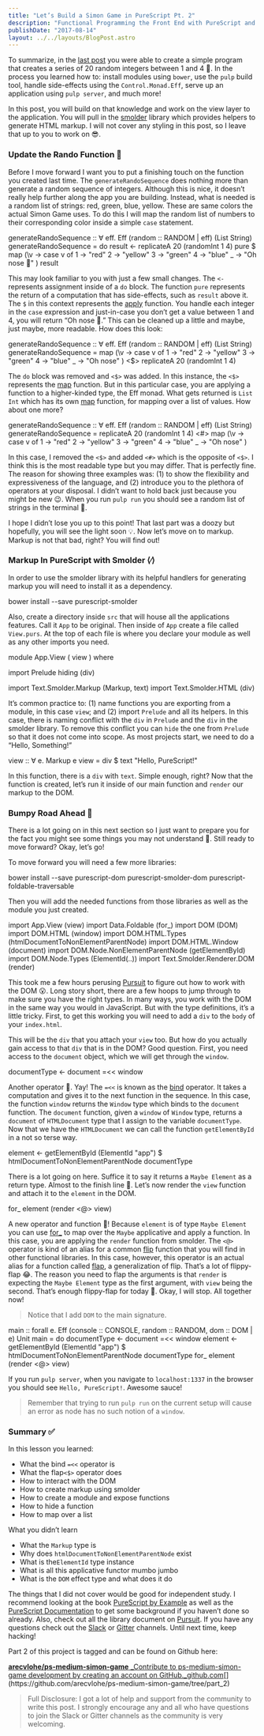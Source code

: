 ```yaml
---
title: "Let’s Build a Simon Game in PureScript Pt. 2"
description: "Functional Programming the Front End with PureScript and Pux"
publishDate: "2017-08-14"
layout: ../../layouts/BlogPost.astro
---
```


To summarize, in the [last post](https://medium.com/@arecvlohe/lets-build-a-simon-game-in-purescript-pt-1-b9fa587a11dd) you were able to create a simple program that creates a series of 20 random integers between 1 and 4 🔢. In the process you learned how to: install modules using `bower`, use the `pulp` build tool, handle side-effects using the `Control.Monad.Eff`, serve up an application using `pulp server`, and much more!

In this post, you will build on that knowledge and work on the view layer to the application. You will pull in the [smolder](https://pursuit.purescript.org/packages/purescript-smolder/10.1.0) library which provides helpers to generate HTML markup. I will not cover any styling in this post, so I leave that up to you to work on 😎.

### Update the Rando Function 💁

Before I move forward I want you to put a finishing touch on the function you created last time. The `generateRandoSequence` does nothing more than generate a random sequence of integers. Although this is nice, it doesn’t really help further along the app you are building. Instead, what is needed is a random list of strings: red, green, blue, yellow. These are same colors the actual Simon Game uses. To do this I will map the random list of numbers to their corresponding color inside a simple `case` statement.

generateRandoSequence ::
∀ eff. Eff (random :: RANDOM | eff) (List String)
generateRandoSequence = do
result <- replicateA 20 (randomInt 1 4)
pure $ map (\\v ->
case v of
1 -> "red"
2 -> "yellow"
3 -> "green"
4 -> "blue"
\_ -> "Oh nose 👃"
) result

This may look familiar to you with just a few small changes. The `<-` represents assignment inside of a `do` block. The function `pure` represents the return of a computation that has side-effects, such as `result` above it. The `$` in this context represents the [apply](https://pursuit.purescript.org/packages/purescript-prelude/3.1.0/docs/Control.Apply#t:Apply) function. You handle each integer in the `case` expression and just-in-case you don’t get a value between 1 and 4, you will return “Oh nose 👃.” This can be cleaned up a little and maybe, just maybe, more readable. How does this look:

generateRandoSequence ::
∀ eff. Eff (random :: RANDOM | eff) (List String)
generateRandoSequence =
map (\\v ->
case v of
1 -> "red"
2 -> "yellow"
3 -> "green"
4 -> "blue"
\_ -> "Oh nose"
) <$> replicateA 20 (randomInt 1 4)

The `do` block was removed and `<$>` was added. In this instance, the `<$>` represents the [map](https://pursuit.purescript.org/packages/purescript-prelude/3.1.0/docs/Data.Functor#v:%28%3C$%3E%29) function. But in this particular case, you are applying a function to a higher-kinded type, the Eff monad. What gets returned is `List Int` which has its own [map](https://pursuit.purescript.org/packages/purescript-prelude/3.1.0/docs/Data.Functor#t:Functor) function, for mapping over a list of values. How about one more?

generateRandoSequence ::
∀ eff. Eff (random :: RANDOM | eff) (List String)
generateRandoSequence =
replicateA 20 (randomInt 1 4) <#>
map (\\v ->
case v of
1 -> "red"
2 -> "yellow"
3 -> "green"
4 -> "blue"
\_ -> "Oh nose"
)

In this case, I removed the `<$>` and added `<#>` which is the opposite of `<$>`. I think this is the most readable type but you may differ. That is perfectly fine. The reason for showing three examples was: (1) to show the flexibility and expressiveness of the language, and (2) introduce you to the plethora of operators at your disposal. I didn’t want to hold back just because you might be new 😉. When you run `pulp run` you should see a random list of strings in the terminal 🎉.

I hope I didn’t lose you up to this point! That last part was a doozy but hopefully, you will see the light soon 💡. Now let’s move on to markup. Markup is not that bad, right? You will find out!

### Markup In PureScript with Smolder ⟨∕⟩

In order to use the smolder library with its helpful handlers for generating markup you will need to install it as a dependency.

bower install --save purescript-smolder

Also, create a directory inside `src` that will house all the applications features. Call it `App` to be original. Then inside of `App` create a file called `View.purs`. At the top of each file is where you declare your module as well as any other imports you need.

module App.View
( view
) where

import Prelude hiding (div)

import Text.Smolder.Markup (Markup, text)
import Text.Smolder.HTML (div)

It’s common practice to: (1) name functions you are exporting from a module, in this case `view`; and (2) import `Prelude` and all its helpers. In this case, there is naming conflict with the `div` in `Prelude` and the `div` in the smolder library. To remove this conflict you can `hide` the one from `Prelude` so that it does not come into scope. As most projects start, we need to do a “Hello, Something!”

view :: ∀ e. Markup e
view =
div
$ text "Hello, PureScript!"

In this function, there is a `div` with `text`. Simple enough, right? Now that the function is created, let’s run it inside of our main function and `render` our markup to the DOM.

### Bumpy Road Ahead 🚧

There is a lot going on in this next section so I just want to prepare you for the fact you might see some things you may not understand 😤. Still ready to move forward? Okay, let’s go!

To move forward you will need a few more libraries:

bower install --save purescript-dom purescript-smolder-dom purescript-foldable-traversable

Then you will add the needed functions from those libraries as well as the module you just created.

import App.View (view)
import Data.Foldable (for\_)
import DOM (DOM)
import DOM.HTML (window)
import DOM.HTML.Types (htmlDocumentToNonElementParentNode)
import DOM.HTML.Window (document)
import DOM.Node.NonElementParentNode (getElementById)
import DOM.Node.Types (ElementId(..))
import Text.Smolder.Renderer.DOM (render)

This took me a few hours perusing [Pursuit](http://pursuit.purescript.org) to figure out how to work with the DOM 😮. Long story short, there are a few hoops to jump through to make sure you have the right types. In many ways, you work with the DOM in the same way you would in JavaScript. But with the type definitions, it’s a little tricky. First, to get this working you will need to add a `div` to the `body` of your `index.html`.

<div id="app"></div>

This will be the `div` that you attach your `view` too. But how do you actually gain access to that `div` that is in the DOM? Good question. First, you need access to the `document` object, which we will get through the `window`.

documentType <- document =<< window

Another operator 🤙. Yay! The `=<<` is known as the [bind](https://pursuit.purescript.org/packages/purescript-prelude/3.1.0/docs/Control.Bind#t:Bind) operator. It takes a computation and gives it to the next function in the sequence. In this case, the function `window` returns the `Window` type which binds to the `document` function. The `document` function, given a `window` of `Window` type, returns a `document` of `HTMLDocument` type that I assign to the variable `documentType`. Now that we have the `HTMLDocument` we can call the function `getElementById` in a not so terse way.

element <- getElementById (ElementId "app") $ htmlDocumentToNonElementParentNode documentType

There is a lot going on here. Suffice it to say it returns a `Maybe Element` as a return type. Almost to the finish line 🏁. Let’s now render the `view` function and attach it to the `element` in the DOM.

for\_ element (render <@> view)

A new operator and function 🙌! Because `element` is of type `Maybe Element` you can use [for\_](https://pursuit.purescript.org/packages/purescript-foldable-traversable/3.4.0/docs/Data.Foldable#v:for_) to map over the `Maybe` applicative and apply a function. In this case, you are applying the `render` function from smolder. The `<@>` operator is kind of an alias for a common [flip](https://pursuit.purescript.org/packages/purescript-prelude/3.1.0/docs/Data.Function#v:flip) function that you will find in other functional libraries. In this case, however, this operator is an actual alias for a function called [flap](https://pursuit.purescript.org/packages/purescript-prelude/3.1.0/docs/Data.Functor#v:flap), a generalization of flip. That’s a lot of flippy-flap 😂. The reason you need to flap the arguments is that `render` is expecting the `Maybe Element` type as the first argument, with `view` being the second. That’s enough flippy-flap for today 🤣. Okay, I will stop. All together now!

> Notice that I add `DOM` to the main signature.

main :: forall e. Eff (console :: CONSOLE, random :: RANDOM, dom :: DOM | e) Unit
main = do
documentType <- document =<< window
element <- getElementById (ElementId "app") $ htmlDocumentToNonElementParentNode documentType
for\_ element (render <@> view)

If you run `pulp server`, when you navigate to `localhost:1337` in the browser you should see `Hello, PureScript!`. Awesome sauce!

> Remember that trying to run `pulp run` on the current setup will cause an error as node has no such notion of a `window`.

### Summary ✅

In this lesson you learned:

- What the bind `=<<` operator is
- What the flap`<$>` operator does
- How to interact with the DOM
- How to create markup using smolder
- How to create a module and expose functions
- How to hide a function
- How to map over a list

What you didn’t learn

- What the `Markup` type is
- Why does `htmlDocumentToNonElementParentNode` exist
- What is the`ElementId` type instance
- What is all this applicative functor mumbo jumbo
- What is the `DOM` effect type and what does it do

The things that I did not cover would be good for independent study. I recommend looking at the book [PureScript by Example](https://leanpub.com/purescript/read) as well as the [PureScript Documentation](https://github.com/purescript/documentation) to get some background if you haven’t done so already. Also, check out all the library document on [Pursuit](https://pursuit.purescript.org/). If you have any questions check out the [Slack](https://fpchat-invite.herokuapp.com/) or [Gitter](https://gitter.im/purescript/purescript) channels. Until next time, keep hacking!

Part 2 of this project is tagged and can be found on Github here:

[**arecvlohe/ps-medium-simon-game**
\_Contribute to ps-medium-simon-game development by creating an account on GitHub.\_github.com](https://github.com/arecvlohe/ps-medium-simon-game/tree/part_2 "https://github.com/arecvlohe/ps-medium-simon-game/tree/part_2")[](https://github.com/arecvlohe/ps-medium-simon-game/tree/part_2)

> Full Disclosure: I got a lot of help and support from the community to write this post. I strongly encourage any and all who have questions to join the Slack or Gitter channels as the community is very welcoming.
